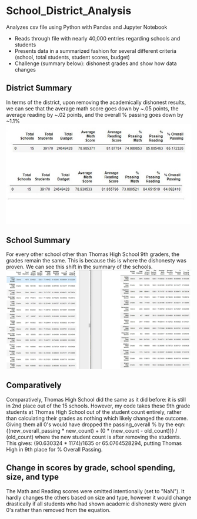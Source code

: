 # School_District_Analysis
Analyzes csv file using Python with Pandas and Jupyter Notebook
- Reads through file with nearly 40,000 entries regarding schools and students
- Presents data in a summarized fashion for several different criteria (school, total students, student scores, budget)
- Challenge (summary below): dishonest grades and show how data changes

## District Summary
In terms of the district, upon removing the academically dishonest results, we can see that the average math score goes down by ~.05 points, the average reading by ~.02 points, and the overall % passing goes down by ~1.1%
![before cheating was found (left) vs after (right)](district.JPG)

## School Summary
For every other school other than Thomas High School 9th graders, the grades remain the same. This is because this is where the dishonesty was proven. We can see this shift in the summary of the schools.
![before cheating was found (left) vs after (right)](per_school.JPG)

## Comparatively
Comparatively, Thomas High School did the same as it did before: it is still in 2nd place out of the 15 schools. However, my code takes these 9th grade students at Thomas High School out of the student count entirely, rather than calculating their grades as nothing which likely changed the outcome. Giving them all 0's would have dropped the passing_overall % by the eqn:
{(new_overall_passing * new_count) + (0 * (new_count - old_count))} / (old_count) where the new student count is after removing the students. This gives:
(90.630324 * 1174)/1635 or 65.0764528294, putting Thomas High in 9th place for % Overall Passing.

## Change in scores by grade, school spending, size, and type
The Math and Reading scores were omitted intentionally (set to "NaN"). It hardly changes the others based on size and type, however it would change drastically if all students who had shown academic dishonesty were given 0's rather than removed from the equation.

